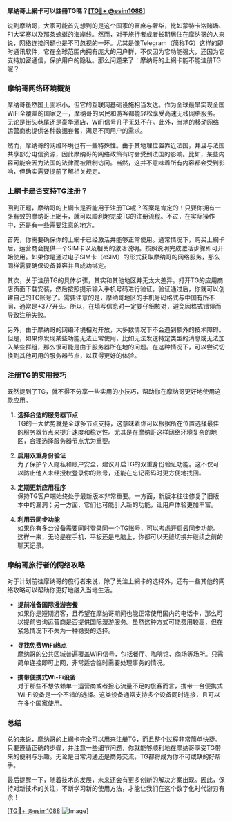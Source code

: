 **摩纳哥上網卡可以註冊TG嗎？[[TG💪+ @esim1088](https://t.me/s/esim1088)]**

说到摩纳哥，大家可能首先想到的是这个国家的富庶与奢华，比如蒙特卡洛赌场、F1大奖赛以及那条蜿蜒的海岸线。然而，对于旅行者或者长期居住在摩纳哥的人来说，网络连接问题也是不可忽视的一环。尤其是像Telegram（简称TG）这样的即时通讯软件，它在全球范围内拥有庞大的用户群，不仅因为它功能强大，还因为它支持加密通信，保护用户的隐私。那么问题来了：摩纳哥的上網卡能不能注册TG呢？

### 摩纳哥网络环境概览

摩纳哥虽然国土面积小，但它的互联网基础设施相当发达。作为全球最早实现全国WiFi全覆盖的国家之一，摩纳哥的居民和游客都能轻松享受高速无线网络服务。无论是街头巷尾还是豪华酒店，WiFi信号几乎无处不在。此外，当地的移动网络运营商也提供各种数据套餐，满足不同用户的需求。

然而，摩纳哥的网络环境也有一些特殊性。由于其地理位置靠近法国，并且与法国共享部分电信资源，因此摩纳哥的网络政策有时会受到法国的影响。比如，某些内容可能会因为法国的法律而被限制访问。当然，这并不意味着所有内容都会受到影响，但确实需要提前了解相关规定。

### 上網卡是否支持TG注册？

回到正题，摩纳哥的上網卡是否能用于注册TG呢？答案是肯定的！只要你拥有一张有效的摩纳哥上網卡，就可以顺利地完成TG的注册流程。不过，在实际操作中，还是有一些需要注意的地方。

首先，你需要确保你的上網卡已经激活并能够正常使用。通常情况下，购买上網卡后，运营商会提供一个SIM卡以及相关的激活说明。按照说明完成激活步骤即可开始使用。如果你是通过电子SIM卡（eSIM）的形式获取摩纳哥的网络服务，那么同样需要确保设备兼容并且成功绑定。

其次，关于注册TG的具体步骤，其实和其他地区并无太大差异。打开TG的应用商店页面下载安装，然后按照提示输入手机号码进行验证。验证通过后，你就可以创建自己的TG账号了。需要注意的是，摩纳哥地区的手机号码格式与中国有所不同，通常是+377开头。所以，在填写信息时一定要仔细核对，避免因格式错误而导致注册失败。

另外，由于摩纳哥的网络环境相对开放，大多数情况下不会遇到额外的技术障碍。但是，如果你发现某些功能无法正常使用，比如无法发送特定类型的消息或无法加入某些群组，那么很可能是由于服务器所在地的问题。在这种情况下，可以尝试切换到其他可用的服务器节点，以获得更好的体验。

### 注册TG的实用技巧

既然提到了TG，就不得不分享一些实用的小技巧，帮助你在摩纳哥更好地使用这款应用。

1. **选择合适的服务器节点**  
   TG的一大优势就是全球多节点支持，这意味着你可以根据所在位置选择最佳的服务器节点来提升速度和稳定性。尤其是在摩纳哥这样网络环境复杂的地区，合理选择服务器节点尤为重要。

2. **启用双重身份验证**  
   为了保护个人隐私和账户安全，建议开启TG的双重身份验证功能。这不仅可以防止他人未经授权登录你的账号，还能在忘记密码时更方便地找回。

3. **定期更新应用程序**  
   保持TG客户端始终处于最新版本非常重要。一方面，新版本往往修复了旧版本中的漏洞；另一方面，它们也可能引入新的功能，让用户体验更加丰富。

4. **利用云同步功能**  
   如果你有多台设备需要同时登录同一个TG账号，可以考虑开启云同步功能。这样一来，无论是在手机、平板还是电脑上，你都可以无缝切换并继续之前的聊天记录。

### 摩纳哥旅行者的网络攻略

对于计划前往摩纳哥的旅行者来说，除了关注上網卡的选择外，还有一些其他的网络攻略可以帮助你更好地融入当地生活。

- **提前准备国际漫游套餐**  
  如果你是短期游客，且希望在摩纳哥期间也能正常使用国内的电话卡，那么可以提前咨询运营商是否提供国际漫游服务。虽然这种方式可能费用较高，但在紧急情况下不失为一种稳妥的选择。

- **寻找免费WiFi热点**  
  摩纳哥的公共区域普遍覆盖WiFi信号，包括餐厅、咖啡馆、商场等场所。只需简单连接即可上网，非常适合临时需要处理事务的情况。

- **携带便携式Wi-Fi设备**  
  对于那些不想依赖单一运营商或者担心流量不足的旅客而言，携带一台便携式Wi-Fi设备是一个不错的选择。这类设备通常支持多个设备同时连接，且可以在多个国家使用。

### 总结

总的来说，摩纳哥的上網卡完全可以用来注册TG，而且整个过程非常简单快捷。只要遵循正确的步骤，并注意一些细节问题，你就能够顺利地在摩纳哥享受TG带来的便利与乐趣。无论是日常沟通还是商务交流，TG都将成为你不可或缺的好帮手。

最后提醒一下，随着技术的发展，未来还会有更多创新的解决方案出现。因此，保持对新技术的关注，不断学习新的使用方法，才能让我们在这个数字化时代游刃有余！

[[TG💪+ @esim1088](https://t.me/s/esim1088) ![Image](https://i.postimg.cc/4NQfJmqS/Snipaste-2025-05-13-00-14-12.png)]